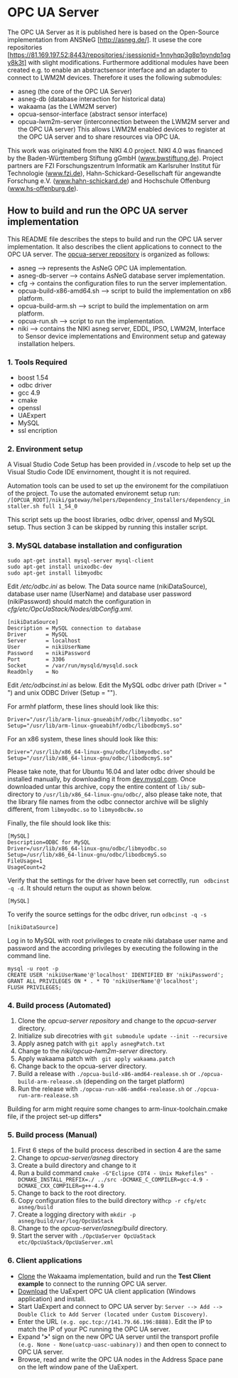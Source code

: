 # OPC UA Server
The OPC UA Server as it is published here is based on the Open-Source implementation from ANSNeG [http://asneg.de/]. It usese the core repositories [https://81.169.197.52:8443/repositories/;jsessionid=1nnyhqp3g8p1pyndp1qgy8k3t] with slight modifications. Furthermore additional modules have been created e.g. to enable an abstractsensor interface and an adapter to connect to LWM2M devices. Therefore it uses the following submodules:
 - asneg (the core of the OPC UA Server)
 - asneg-db (database interaction for historical data)
 - wakaama (as the LWM2M server)
 - opcua-sensor-interface (abstract sensor interface)
 - opcua-lwm2m-server (interconnection between the LWM2M server and the OPC UA server)
 This allows LWM2M enabled devices to register at the OPC UA server and to share resources via OPC UA.

This work was originated from the NIKI 4.0 project. NIKI 4.0 was financed by the Baden-Württemberg Stiftung gGmbH (www.bwstiftung.de).  Project partners are FZI Forschungszentrum  Informatik am Karlsruher Institut für Technologie (www.fzi.de), Hahn-Schickard-Gesellschaft für angewandte Forschung e.V. (www.hahn-schickard.de) and Hochschule Offenburg (www.hs-offenburg.de).

## How to build and run the OPC UA server implementation ##

This README file describes the steps to build and run the  OPC UA server implementation. It also describes the client applications to connect to the OPC UA server. The [opcua-server repository](https://redmine.ivesk.hs-offenburg.de/projects/niki4-0/repository) is organized as follows:

- asneg --> represents the AsNeG OPC UA implementation.
- asneg-db-server --> contains AsNeG database server implementation.
- cfg -> contains the configuration files to run the server implementation.
- opcua-build-x86-amd64.sh --> script to build the implementation on x86 platform.
- opcua-build-arm.sh --> script to build the implementation on arm platform.
- opcua-run.sh --> script to run the implementation.
- niki --> contains the NIKI asneg server, EDDL, IPSO, LWM2M, Interface to Sensor device implementations and Environment setup and gateway installation helpers.

### 1. Tools Required ###

- boost 1.54
- odbc driver 
- gcc 4.9
- cmake 
- openssl 
- UAExpert
- MySQL
- ssl encription

### 2. Environment setup 

A Visual Studio Code Setup has been provided in /.vscode to help set up the Visual Studio Code IDE envirnoment, thought it is not required.

Automation tools can be used to set up the environemt for the compilatiuon of the project. To use the automated environemt setup run: 
`/[OPCUA_ROOT]/niki/gateway/helpers/Dependency_Installers/dependency_installer.sh full 1_54_0` 

This script sets up the boost libraries, odbc driver, openssl and MySQL setup. Thus section 3 can be skipped by running this installer script.

### 3. MySQL database installation and configuration ###

```
sudo apt-get install mysql-server mysql-client
sudo apt-get install unixodbc-dev
sudo apt-get install libmyodbc
```

Edit */etc/odbc.ini* as below. The Data source name (nikiDataSource), database user name (UserName) and database user password (nikiPassword) should match the configuration in *cfg/etc/OpcUaStack/Nodes/dbConfig.xml*.

```
[nikiDataSource]
Description = MySQL connection to database
Driver      = MySQL
Server      = localhost
User        = nikiUserName
Password    = nikiPassword
Port        = 3306
Socket      = /var/run/mysqld/mysqld.sock
ReadOnly    = No
``` 

Edit */etc/odbcinst.ini* as below. Edit the MySQL odbc driver path (Driver = " ") and unix ODBC Driver (Setup = ""). 

For armhf platform, these lines should look like this: 

```
Driver="/usr/lib/arm-linux-gnueabihf/odbc/libmyodbc.so" 
Setup="/usr/lib/arm-linux-gnueabihf/odbc/libodbcmyS.so"
```

For an x86 system, these lines should look like this: 

```
Driver="/usr/lib/x86_64-linux-gnu/odbc/libmyodbc.so" 
Setup="/usr/lib/x86_64-linux-gnu/odbc/libodbcmyS.so"
```

Please take note, that for Ubuntu 16.04 and later odbc driver should be installed manually, by downloading it from [dev.mysql.com](https://dev.mysql.com/get/Downloads/Connector-ODBC/8.0/mysql-connector-odbc-8.0.11-linux-ubuntu16.04-x86-64bit.tar.gz). Once downloaded untar this archive, copy the entire content of ```lib/``` sub-directory to ```/usr/lib/x86_64-linux-gnu/odbc/```, also please take note, that the library file names from the odbc connector archive will be slighly different, from ``libmyodbc.so`` to ``libmyodbc8w.so``

Finally, the file should look like this: 

```
[MySQL]
Description=ODBC for MySQL
Driver=/usr/lib/x86_64-linux-gnu/odbc/libmyodbc.so
Setup=/usr/lib/x86_64-linux-gnu/odbc/libodbcmyS.so
FileUsage=1
UsageCount=2
```

Verify that the settings for the driver have been set correctlly, run `` odbcinst -q -d``. It should return the ouput as shown below.

```[MySQL]```

To verify the source settings for the odbc driver, run `` odbcinst -q -s `` 

```[nikiDataSource]```

Log in to MySQL with root privileges to create niki database user name and password and the according  privileges by executing the following in the command line.

```
mysql -u root -p
CREATE USER 'nikiUserName'@'localhost' IDENTIFIED BY 'nikiPassword';
GRANT ALL PRIVILEGES ON * . * TO 'nikiUserName'@'localhost';
FLUSH PRIVILEGES;
```

### 4. Build process (Automated) ###

1. Clone the *opcua-server repository* and change to the *opcua-server* directory.
2. Initialize sub direcotries with ``git submodule update --init --recursive``
3. Apply asneg patch with ``git apply asnegPatch.txt``
4. Change to the *niki/opcua-lwm2m-server* directory.
5. Apply wakaama patch with `` git apply wakaama.patch``
6. Change back to the opcua-server directory.
7. Build a release with ``./opcua-build-x86-amd64-realease.sh`` or ``./opcua-build-arm-release.sh`` (depending on the target platform)
8. Run the release with ``./opcua-run-x86-amd64-realease.sh`` or ``./opcua-run-arm-realease.sh``

Building for arm might require some changes to arm-linux-toolchain.cmake file, if the project set-up differs*

### 5. Build process (Manual) ###

1. First 6 steps of the build process described in section 4 are the same
2. Change to *opcua-server/asneg* directory
3. Create a build directory and change to it
4. Run a build command ``cmake -G"Eclipse CDT4 - Unix Makefiles" -DCMAKE_INSTALL_PREFIX=./ ../src -DCMAKE_C_COMPILER=gcc-4.9 -DCMAKE_CXX_COMPILER=g++-4.9``
5. Change to back to the root directory.
6. Copy configuration files to the build directory with``cp -r cfg/etc asneg/build``
7. Create a logging directory with ``mkdir -p asneg/build/var/log/OpcUaStack``
8. Change to the *opcua-server/asneg/build* directory.
9. Start the server with ``./OpcUaServer OpcUaStack etc/OpcUaStack/OpcUaServer.xml`` 

### 6. Client applications ###

 * [Clone](https://github.com/eclipse/wakaama) the Wakaama implementation, build and run the **Test Client example** to connect to the running OPC UA server.
 * [Download](https://redmine.ivesk.hs-offenburg.de/projects/niki4-0/files) the UaExpert OPC UA client application (Windows application) and install.
 * Start UaExpert and connect to OPC UA server by: `Server --> Add --> Double Click to Add Server (located under Custom Discovery)`.
 * Enter the URL `(e.g. opc.tcp://141.79.66.196:8888)`. Edit the IP to match the IP of your PC running the OPC UA server.
 * Expand **'>'** sign on the new OPC UA server until the transport profile `(e.g. None - None(uatcp-uasc-uabinary))` and then open to connect to OPC UA server.
 * Browse, read and write the OPC UA nodes in the Address Space pane on the left window pane of the UaExpert.
